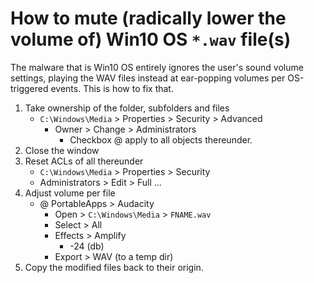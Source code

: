 # How to mute (radically lower the volume of) Win10 OS `*.wav` file(s) 

The malware that is Win10 OS entirely ignores the user's sound volume settings, playing the WAV files instead at ear-popping volumes per OS-triggered events. This is how to fix that.

1. Take ownership of the folder, subfolders and files 
    - `C:\Windows\Media` > Properties > Security > Advanced 
        - Owner > Change > Administrators
            - Checkbox @ apply to all objects thereunder.
2. Close the window
3. Reset ACLs of all thereunder 
    - `C:\Windows\Media` > Properties > Security 
    - Administrators > Edit > Full ...
4. Adjust volume per file 
    - @ PortableApps > Audacity
        - Open > `C:\Windows\Media` > `FNAME.wav`
        - Select > All 
        - Effects > Amplify
            - -24 (db)
        - Export > WAV (to a temp dir)
5. Copy the modified files back to their origin.

### &nbsp;
<!-- 

# Markdown Cheatsheet

[Markdown Cheatsheet](https://github.com/adam-p/markdown-here/wiki/Markdown-Cheatsheet "Wiki @ GitHub")


# Link @ (HTML | MD)

([HTML](___.md "___"))   


# Bookmark

- Reference
[Foo](#foo)

- Target
<a name="foo"></a>

-->

